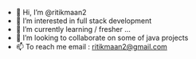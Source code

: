 - 👋 Hi, I’m @ritikmaan2
- 👀 I’m interested in full stack development
- 🌱 I’m currently learning / fresher ...
- 💞️ I’m looking to collaborate on some of java projects 
- 📫 To reach me email : ritikmaan2@gmail.com

<!---
ritikmaan2/ritikmaan2 is a ✨ special ✨ repository because its `README.md` (this file) appears on your GitHub profile.
You can click the Preview link to take a look at your changes.
--->
